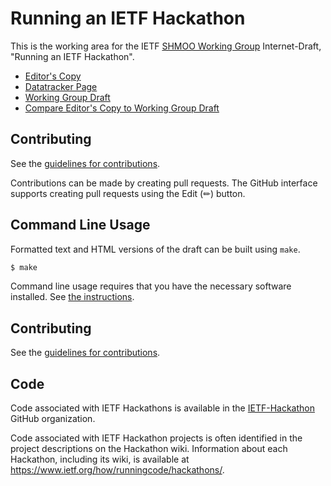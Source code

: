 # Running an IETF Hackathon

This is the working area for the IETF [SHMOO Working Group](https://datatracker.ietf.org/wg/shmoo/documents/) Internet-Draft, "Running an IETF Hackathon".

* [Editor's Copy](https://eckelcu.github.io/draft-ietf-shmoo-hackathon/#go.draft-ietf-shmoo-hackathon.html)
* [Datatracker Page](https://datatracker.ietf.org/doc/draft-ietf-shmoo-hackathon)
* [Working Group Draft](https://datatracker.ietf.org/doc/html/draft-ietf-shmoo-hackathon)
* [Compare Editor's Copy to Working Group Draft](https://eckelcu.github.io/draft-ietf-shmoo-hackathon/#go.draft-ietf-shmoo-hackathon.diff)


## Contributing

See the
[guidelines for contributions](https://github.com/eckelcu/draft-ietf-shmoo-hackathon/blob/main/CONTRIBUTING.md).

Contributions can be made by creating pull requests.
The GitHub interface supports creating pull requests using the Edit (✏) button.


## Command Line Usage

Formatted text and HTML versions of the draft can be built using `make`.

```sh
$ make
```

Command line usage requires that you have the necessary software installed.  See
[the instructions](https://github.com/martinthomson/i-d-template/blob/main/doc/SETUP.md).

## Contributing

See the
[guidelines for contributions](https://github.com/eckelcu/draft-ietf-shmoo-hackathon/blob/main/CONTRIBUTING.md).


## Code

Code associated with IETF Hackathons is available in the [IETF-Hackathon](https://github.com/ietf-hackathon) GitHub organization.

Code associated with IETF Hackathon projects is often identified in the project descriptions on the Hackathon wiki. Information about each Hackathon, including its wiki, is available at <https://www.ietf.org/how/runningcode/hackathons/>.
